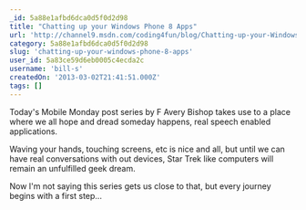 ```yaml
---
_id: 5a88e1afbd6dca0d5f0d2d98
title: "Chatting up your Windows Phone 8 Apps"
url: 'http://channel9.msdn.com/coding4fun/blog/Chatting-up-your-Windows-Phone-8-Apps'
category: 5a88e1afbd6dca0d5f0d2d98
slug: 'chatting-up-your-windows-phone-8-apps'
user_id: 5a83ce59d6eb0005c4ecda2c
username: 'bill-s'
createdOn: '2013-03-02T21:41:51.000Z'
tags: []
---
```


Today's Mobile Monday post series by F Avery Bishop takes use to a place where we all hope and dread someday happens, real speech enabled applications.

Waving your hands, touching screens, etc is nice and all, but until we can have real conversations with out devices, Star Trek like computers will remain an unfulfilled geek dream.

Now I'm not saying this series gets us close to that, but every journey begins with a first step...
